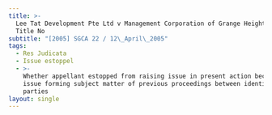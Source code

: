 ```yaml
---
title: >-
  Lee Tat Development Pte Ltd v Management Corporation of Grange Heights Strata
  Title No
subtitle: "[2005] SGCA 22 / 12\_April\_2005"
tags:
  - Res Judicata
  - Issue estoppel
  - >-
    Whether appellant estopped from raising issue in present action because
    issue forming subject matter of previous proceedings between identical
    parties
layout: single
---
```


